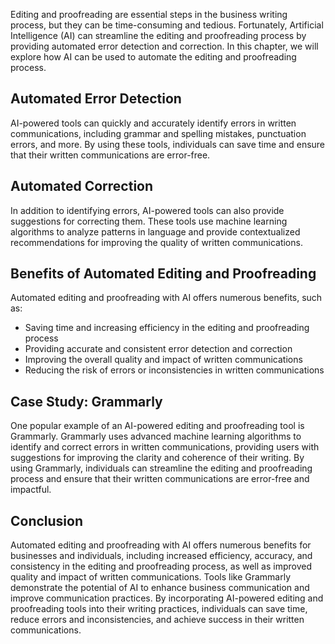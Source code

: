 
Editing and proofreading are essential steps in the business writing process, but they can be time-consuming and tedious. Fortunately, Artificial Intelligence (AI) can streamline the editing and proofreading process by providing automated error detection and correction. In this chapter, we will explore how AI can be used to automate the editing and proofreading process.

Automated Error Detection
-------------------------

AI-powered tools can quickly and accurately identify errors in written communications, including grammar and spelling mistakes, punctuation errors, and more. By using these tools, individuals can save time and ensure that their written communications are error-free.

Automated Correction
--------------------

In addition to identifying errors, AI-powered tools can also provide suggestions for correcting them. These tools use machine learning algorithms to analyze patterns in language and provide contextualized recommendations for improving the quality of written communications.

Benefits of Automated Editing and Proofreading
----------------------------------------------

Automated editing and proofreading with AI offers numerous benefits, such as:

* Saving time and increasing efficiency in the editing and proofreading process
* Providing accurate and consistent error detection and correction
* Improving the overall quality and impact of written communications
* Reducing the risk of errors or inconsistencies in written communications

Case Study: Grammarly
---------------------

One popular example of an AI-powered editing and proofreading tool is Grammarly. Grammarly uses advanced machine learning algorithms to identify and correct errors in written communications, providing users with suggestions for improving the clarity and coherence of their writing. By using Grammarly, individuals can streamline the editing and proofreading process and ensure that their written communications are error-free and impactful.

Conclusion
----------

Automated editing and proofreading with AI offers numerous benefits for businesses and individuals, including increased efficiency, accuracy, and consistency in the editing and proofreading process, as well as improved quality and impact of written communications. Tools like Grammarly demonstrate the potential of AI to enhance business communication and improve communication practices. By incorporating AI-powered editing and proofreading tools into their writing practices, individuals can save time, reduce errors and inconsistencies, and achieve success in their written communications.

